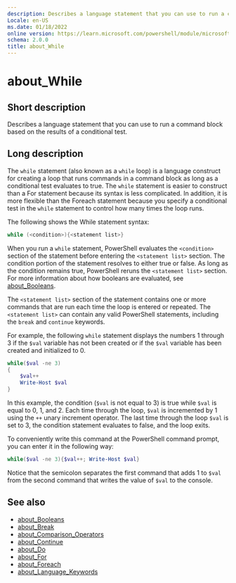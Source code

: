 ```yaml
---
description: Describes a language statement that you can use to run a command block based on the results of a conditional test.
Locale: en-US
ms.date: 01/18/2022
online version: https://learn.microsoft.com/powershell/module/microsoft.powershell.core/about/about_while?view=powershell-5.1&WT.mc_id=ps-gethelp
schema: 2.0.0
title: about_While
---
```

# about_While

## Short description
Describes a language statement that you can use to run a command block based on
the results of a conditional test.

## Long description

The `while` statement (also known as a `while` loop) is a language construct
for creating a loop that runs commands in a command block as long as a
conditional test evaluates to true. The `while` statement is easier to
construct than a For statement because its syntax is less complicated. In
addition, it is more flexible than the Foreach statement because you specify a
conditional test in the `while` statement to control how many times the loop
runs.

The following shows the While statement syntax:

```powershell
while (<condition>){<statement list>}
```

When you run a `while` statement, PowerShell evaluates the `<condition>`
section of the statement before entering the `<statement list>` section. The
condition portion of the statement resolves to either true or false. As long as
the condition remains true, PowerShell reruns the `<statement list>` section.
For more information about how booleans are evaluated, see
[about_Booleans](about_Booleans.md).

The `<statement list>` section of the statement contains one or more commands
that are run each time the loop is entered or repeated. The `<statement list>`
can contain any valid PowerShell statements, including the `break` and
`continue` keywords.

For example, the following `while` statement displays the numbers 1 through 3
if the `$val` variable has not been created or if the `$val` variable has been
created and initialized to 0.

```powershell
while($val -ne 3)
{
    $val++
    Write-Host $val
}
```

In this example, the condition (`$val` is not equal to 3) is true while `$val`
is equal to 0, 1, and 2. Each time through the loop, `$val` is incremented by 1
using the `++` unary increment operator. The last time through the loop `$val`
is set to 3, the condition statement evaluates to false, and the loop exits.

To conveniently write this command at the PowerShell command prompt, you
can enter it in the following way:

```powershell
while($val -ne 3){$val++; Write-Host $val}
```

Notice that the semicolon separates the first command that adds 1 to `$val`
from the second command that writes the value of `$val` to the console.

## See also

- [about_Booleans](about_Booleans.md)
- [about_Break](about_Break.md)
- [about_Comparison_Operators](about_Comparison_Operators.md)
- [about_Continue](about_Continue.md)
- [about_Do](about_Do.md)
- [about_For](about_For.md)
- [about_Foreach](about_Foreach.md)
- [about_Language_Keywords](about_Language_Keywords.md)
